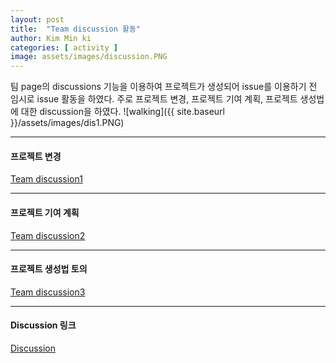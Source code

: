 ```yaml
---
layout: post
title:  "Team discussion 활동"
author: Kim Min ki
categories: [ activity ]
image: assets/images/discussion.PNG
---
```

팀 page의 discussions 기능을 이용하여 프로젝트가 생성되어
issue를 이용하기 전 임시로 issue 활동을 하였다.
주로 프로젝트 변경, 프로젝트 기여 계획, 프로젝트 생성법에 대한
discussion을 하였다.
![walking]({{ site.baseurl }}/assets/images/dis1.PNG)

***

#### 프로젝트 변경
[Team discussion1](https://github.com/orgs/18-2-SKKU-OSS/teams/2018-2-oss-l1/discussions/1)

***

#### 프로젝트 기여 계획
[Team discussion2](https://github.com/orgs/18-2-SKKU-OSS/teams/2018-2-oss-l1/discussions/2)

***

#### 프로젝트 생성법 토의
[Team discussion3](https://github.com/orgs/18-2-SKKU-OSS/teams/2018-2-oss-l1/discussions/3)


***

#### Discussion 링크
[Discussion](https://github.com/orgs/18-2-SKKU-OSS/teams/2018-2-oss-l1/discussions)